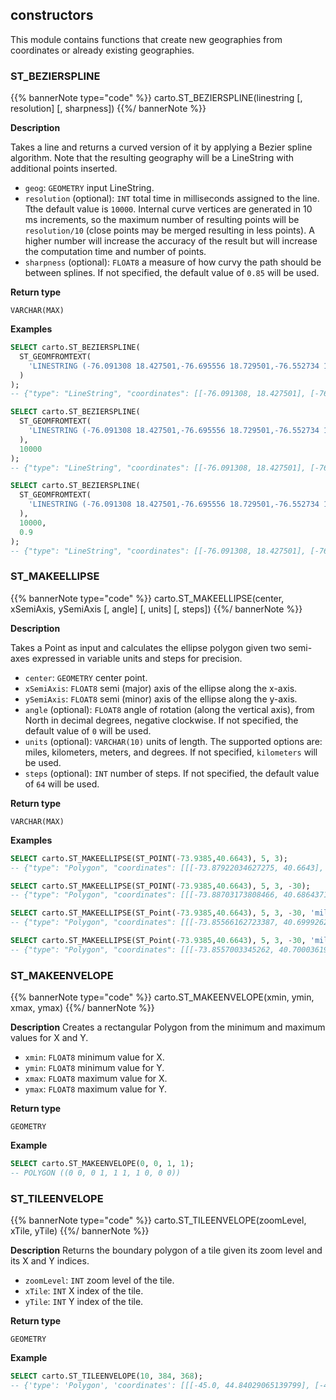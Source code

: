 ## constructors

<div class="badges"><div class="core"></div></div>

This module contains functions that create new geographies from coordinates or already existing geographies.

### ST_BEZIERSPLINE

{{% bannerNote type="code" %}}
carto.ST_BEZIERSPLINE(linestring [, resolution] [, sharpness])
{{%/ bannerNote %}}

**Description**

Takes a line and returns a curved version of it by applying a Bezier spline algorithm. Note that the resulting geography will be a LineString with additional points inserted.

* `geog`: `GEOMETRY` input LineString.
* `resolution` (optional): `INT` total time in milliseconds assigned to the line. Tthe default value is `10000`. Internal curve vertices are generated in 10 ms increments, so the maximum number of resulting points will be `resolution/10` (close points may be merged resulting in less points). A higher number will increase the accuracy of the result but will increase the computation time and number of points.
* `sharpness` (optional): `FLOAT8` a measure of how curvy the path should be between splines. If not specified, the default value of `0.85` will be used.

**Return type**

`VARCHAR(MAX)`

**Examples**

```sql
SELECT carto.ST_BEZIERSPLINE(
  ST_GEOMFROMTEXT(
    'LINESTRING (-76.091308 18.427501,-76.695556 18.729501,-76.552734 19.40443,-74.61914 19.134789,-73.652343 20.07657,-73.157958 20.210656)'
  )
);
-- {"type": "LineString", "coordinates": [[-76.091308, 18.427501], [-76.09134585033101, 18.427508082543092], ...
```

```sql
SELECT carto.ST_BEZIERSPLINE(
  ST_GEOMFROMTEXT(
    'LINESTRING (-76.091308 18.427501,-76.695556 18.729501,-76.552734 19.40443,-74.61914 19.134789,-73.652343 20.07657,-73.157958 20.210656)'
  ),
  10000
);
-- {"type": "LineString", "coordinates": [[-76.091308, 18.427501], [-76.09134585033101, 18.427508082543092], ...
```

```sql
SELECT carto.ST_BEZIERSPLINE(
  ST_GEOMFROMTEXT(
    'LINESTRING (-76.091308 18.427501,-76.695556 18.729501,-76.552734 19.40443,-74.61914 19.134789,-73.652343 20.07657,-73.157958 20.210656)'
  ),
  10000,
  0.9
);
-- {"type": "LineString", "coordinates": [[-76.091308, 18.427501], [-76.09134541990707, 18.42750717125151], ...
```


### ST_MAKEELLIPSE

{{% bannerNote type="code" %}}
carto.ST_MAKEELLIPSE(center, xSemiAxis, ySemiAxis [, angle] [, units] [, steps])
{{%/ bannerNote %}}

**Description**

Takes a Point as input and calculates the ellipse polygon given two semi-axes expressed in variable units and steps for precision.

* `center`: `GEOMETRY` center point.
* `xSemiAxis`: `FLOAT8` semi (major) axis of the ellipse along the x-axis.
* `ySemiAxis`: `FLOAT8` semi (minor) axis of the ellipse along the y-axis.
* `angle` (optional): `FLOAT8` angle of rotation (along the vertical axis), from North in decimal degrees, negative clockwise. If not specified, the default value of `0` will be used.
* `units` (optional): `VARCHAR(10)` units of length. The supported options are: miles, kilometers, meters, and degrees. If not specified, `kilometers` will be used.
* `steps` (optional): `INT` number of steps. If not specified, the default value of `64` will be used.

**Return type**

`VARCHAR(MAX)`

**Examples**

```sql
SELECT carto.ST_MAKEELLIPSE(ST_POINT(-73.9385,40.6643), 5, 3);
-- {"type": "Polygon", "coordinates": [[[-73.87922034627275, 40.6643], [-73.88056149301754, 40.67000644486112], ...
```

```sql
SELECT carto.ST_MAKEELLIPSE(ST_POINT(-73.9385,40.6643), 5, 3, -30);
-- {"type": "Polygon", "coordinates": [[[-73.88703173808466, 40.68643711664552], [-73.89195608204625, 40.69086946050236], ...
```

```sql
SELECT carto.ST_MAKEELLIPSE(ST_Point(-73.9385,40.6643), 5, 3, -30, 'miles');
-- {"type": "Polygon", "coordinates": [[[-73.85566162723387, 40.69992623586439], [-73.86358797643032, 40.707058494394765], ...
```

```sql
SELECT carto.ST_MAKEELLIPSE(ST_Point(-73.9385,40.6643), 5, 3, -30, 'miles', 80);
-- {"type": "Polygon", "coordinates": [[[-73.8557003345262, 40.70003619338248], [-73.86178810440265, 40.705912341919415], ...
```


### ST_MAKEENVELOPE

{{% bannerNote type="code" %}}
carto.ST_MAKEENVELOPE(xmin, ymin, xmax, ymax)
{{%/ bannerNote %}}

**Description**
Creates a rectangular Polygon from the minimum and maximum values for X and Y.

* `xmin`: `FLOAT8` minimum value for X.
* `ymin`: `FLOAT8` minimum value for Y.
* `xmax`: `FLOAT8` maximum value for X.
* `ymax`: `FLOAT8` maximum value for Y.

**Return type**

`GEOMETRY`

**Example**

```sql
SELECT carto.ST_MAKEENVELOPE(0, 0, 1, 1);
-- POLYGON ((0 0, 0 1, 1 1, 1 0, 0 0))
```


### ST_TILEENVELOPE

{{% bannerNote type="code" %}}
carto.ST_TILEENVELOPE(zoomLevel, xTile, yTile)
{{%/ bannerNote %}}

**Description**
Returns the boundary polygon of a tile given its zoom level and its X and Y indices.

* `zoomLevel`: `INT` zoom level of the tile.
* `xTile`: `INT` X index of the tile.
* `yTile`: `INT` Y index of the tile.

**Return type**

`GEOMETRY`

**Example**

```sql
SELECT carto.ST_TILEENVELOPE(10, 384, 368);
-- {'type': 'Polygon', 'coordinates': [[[-45.0, 44.84029065139799], [-45.0, 45.089035564831015], ...
```
